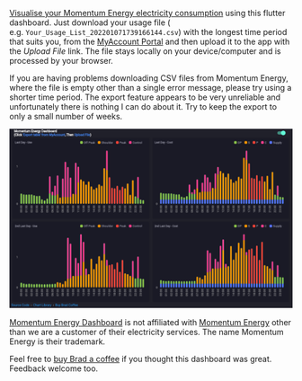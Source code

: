 [Visualise your Momentum Energy electricity consumption](https://momentumenergy.codemagic.app/)
using this flutter dashboard. Just download your usage file (
e.g.&nbsp;`Your_Usage_List_202201071739166144.csv`) with the longest time period that suits you,
from the [MyAccount Portal](https://www.momentumenergy.com.au/myaccount/my-usage) and then upload it
to the app with the _Upload File_ link. The file stays locally on your device/computer and is
processed by your browser.

If you are having problems downloading CSV files from Momentum Energy, where the file is empty other
than a single error message, please try using a shorter time period. The export feature appears to
be very unreliable and unfortunately there is nothing I can do about it. Try to keep the export to
only a small number of weeks.

[![Dashboard Example Screenshot](assets/screenshot.png)](https://momentumenergy.codemagic.app/)

[Momentum Energy Dashboard](https://momentumenergy.codemagic.app/) is not affiliated
with [Momentum Energy](https://www.momentumenergy.com.au/) other than we are a customer of their
electricity services. The name Momentum Energy is their trademark.

Feel free to [buy Brad a coffee](https://www.buymeacoffee.com/bitbot) if you thought this dashboard
was great. Feedback welcome too.
